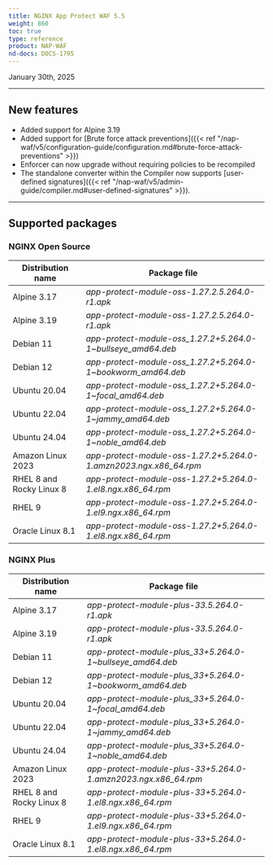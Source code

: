 ```yaml
---
title: NGINX App Protect WAF 5.5
weight: 860
toc: true
type: reference
product: NAP-WAF
nd-docs: DOCS-1795
---
```


January 30th, 2025

---

## New features

- Added support for Alpine 3.19
- Added support for [Brute force attack preventions]({{< ref "/nap-waf/v5/configuration-guide/configuration.md#brute-force-attack-preventions" >}})
- Enforcer can now upgrade without requiring policies to be recompiled
- The standalone converter within the Compiler now supports [user-defined signatures]({{< ref "/nap-waf/v5/admin-guide/compiler.md#user-defined-signatures" >}}).

---

## Supported packages

### NGINX Open Source

| Distribution name        | Package file                                                      |
|--------------------------|-------------------------------------------------------------------|
| Alpine 3.17              | _app-protect-module-oss-1.27.2.5.264.0-r1.apk_                    |
| Alpine 3.19              | _app-protect-module-oss-1.27.2.5.264.0-r1.apk_                    |
| Debian 11                | _app-protect-module-oss_1.27.2+5.264.0-1\~bullseye_amd64.deb_     |
| Debian 12                | _app-protect-module-oss_1.27.2+5.264.0-1\~bookworm_amd64.deb_     |
| Ubuntu 20.04             | _app-protect-module-oss_1.27.2+5.264.0-1\~focal_amd64.deb_        |
| Ubuntu 22.04             | _app-protect-module-oss_1.27.2+5.264.0-1\~jammy_amd64.deb_        |
| Ubuntu 24.04             | _app-protect-module-oss_1.27.2+5.264.0-1\~noble_amd64.deb_        |
| Amazon Linux 2023        | _app-protect-module-oss-1.27.2+5.264.0-1.amzn2023.ngx.x86_64.rpm_ |
| RHEL 8 and Rocky Linux 8 | _app-protect-module-oss-1.27.2+5.264.0-1.el8.ngx.x86_64.rpm_      |
| RHEL 9                   | _app-protect-module-oss-1.27.2+5.264.0-1.el9.ngx.x86_64.rpm_      |
| Oracle Linux 8.1         | _app-protect-module-oss-1.27.2+5.264.0-1.el8.ngx.x86_64.rpm_      |

### NGINX Plus

| Distribution name        | Package file                                                   |
|--------------------------|----------------------------------------------------------------|
| Alpine 3.17              | _app-protect-module-plus-33.5.264.0-r1.apk_                    |
| Alpine 3.19              | _app-protect-module-plus-33.5.264.0-r1.apk_                    |
| Debian 11                | _app-protect-module-plus_33+5.264.0-1\~bullseye_amd64.deb_     |
| Debian 12                | _app-protect-module-plus_33+5.264.0-1\~bookworm_amd64.deb_     |
| Ubuntu 20.04             | _app-protect-module-plus_33+5.264.0-1\~focal_amd64.deb_        |
| Ubuntu 22.04             | _app-protect-module-plus_33+5.264.0-1\~jammy_amd64.deb_        |
| Ubuntu 24.04             | _app-protect-module-plus_33+5.264.0-1\~noble_amd64.deb_        |
| Amazon Linux 2023        | _app-protect-module-plus-33+5.264.0-1.amzn2023.ngx.x86_64.rpm_ |
| RHEL 8 and Rocky Linux 8 | _app-protect-module-plus-33+5.264.0-1.el8.ngx.x86_64.rpm_      |
| RHEL 9                   | _app-protect-module-plus-33+5.264.0-1.el9.ngx.x86_64.rpm_      |
| Oracle Linux 8.1         | _app-protect-module-plus-33+5.264.0-1.el8.ngx.x86_64.rpm_      |

